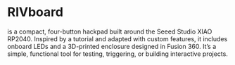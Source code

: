 # RIVboard
is a compact, four-button hackpad built around the Seeed Studio XIAO RP2040. Inspired by a tutorial and adapted with custom features, it includes onboard LEDs and a 3D-printed enclosure designed in Fusion 360. It’s a simple, functional tool for testing, triggering, or building interactive projects.
